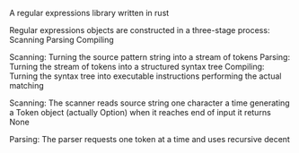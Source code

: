 A regular expressions library written in rust

Regular expressions objects are constructed in a three-stage process:
Scanning
Parsing
Compiling

Scanning: Turning the source pattern string into a stream of tokens
Parsing: Turning the stream of tokens into a structured syntax tree
Compiling: Turning the syntax tree into executable instructions performing the actual matching

Scanning:
The scanner reads source string one character a time generating a Token object (actually Option<Token>)
when it reaches end of input it returns None

Parsing:
The parser requests one token at a time and uses recursive decent
